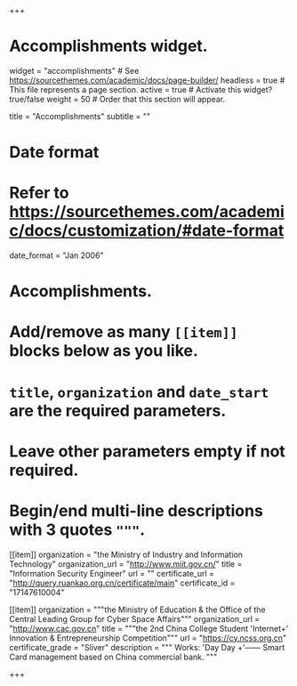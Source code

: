 +++
# Accomplishments widget.
widget = "accomplishments"  # See https://sourcethemes.com/academic/docs/page-builder/
headless = true  # This file represents a page section.
active = true  # Activate this widget? true/false
weight = 50  # Order that this section will appear.

title = "Accomplish&shy;ments"
subtitle = ""

# Date format
#   Refer to https://sourcethemes.com/academic/docs/customization/#date-format
date_format = "Jan 2006"

# Accomplishments.
#   Add/remove as many `[[item]]` blocks below as you like.
#   `title`, `organization` and `date_start` are the required parameters.
#   Leave other parameters empty if not required.
#   Begin/end multi-line descriptions with 3 quotes `"""`.

[[item]]
  organization = "the Ministry of Industry and Information Technology"
  organization_url = "http://www.miit.gov.cn/"
  title = "Information Security Engineer"
  url = ""
  certificate_url = "http://query.ruankao.org.cn/certificate/main"
  certificate_id =  "17147610004"

[[item]]
  organization = """the Ministry of Education & the Office of the Central Leading Group for Cyber Space Affairs"""
  organization_url = "http://www.cac.gov.cn"
  title = """the 2nd China College Student 'Internet+' Innovation & Entrepreneurship Competition"""
  url = "https://cy.ncss.org.cn"
  certificate_grade = "Sliver"
  description = """
  Works: 'Day Day +'—— Smart Card management based on China commercial bank.
  """
  
+++
